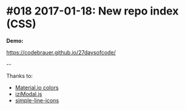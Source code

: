# #018 2017-01-18: New repo index (CSS)

**Demo:**

https://codebrauer.github.io/27daysofcode/

--

Thanks to:

- [Material.io colors](https://material.io/guidelines/style/color.html#color-color-palette)
- [iziModal.js](http://izimodal.marcelodolce.com/)
- [simple-line-icons](http://simplelineicons.com/)